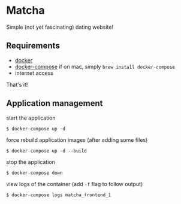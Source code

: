 # Matcha

Simple (not yet fascinating) dating website!

## Requirements

+ [docker](https://docs.docker.com/get-docker/)
+ [docker-compose](https://docs.docker.com/compose/install/)
if on mac, simply `brew install docker-compose`
+ internet access

That's it!

## Application management

start the application
```shell
$ docker-compose up -d
```

force rebuild application images (after adding some files)
```shell
$ docker-compose up -d --build
```

stop the application
```shell
$ docker-compose down
```

view logs of the container (add `-f` flag to follow output)
```shell
$ docker-compose logs matcha_frontend_1
```
